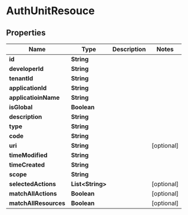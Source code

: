

# AuthUnitResouce


## Properties

| Name | Type | Description | Notes |
|------------ | ------------- | ------------- | -------------|
|**id** | **String** |  |  |
|**developerId** | **String** |  |  |
|**tenantId** | **String** |  |  |
|**applicationId** | **String** |  |  |
|**applicatioinName** | **String** |  |  |
|**isGlobal** | **Boolean** |  |  |
|**description** | **String** |  |  |
|**type** | **String** |  |  |
|**code** | **String** |  |  |
|**uri** | **String** |  |  [optional] |
|**timeModified** | **String** |  |  |
|**timeCreated** | **String** |  |  |
|**scope** | **String** |  |  |
|**selectedActions** | **List&lt;String&gt;** |  |  [optional] |
|**matchAllActions** | **Boolean** |  |  [optional] |
|**matchAllResources** | **Boolean** |  |  [optional] |



